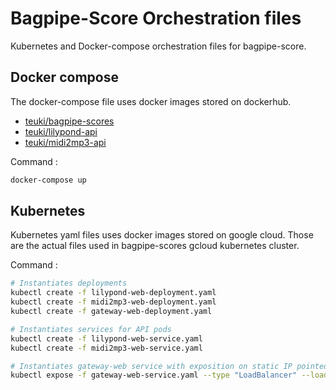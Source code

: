 # Bagpipe-Score Orchestration files
Kubernetes and Docker-compose orchestration files for bagpipe-score.

## Docker compose
The docker-compose file uses docker images stored on dockerhub.
- [teuki/bagpipe-scores](https://hub.docker.com/r/teuki/bagpipe-scores/) 
- [teuki/lilypond-api](https://hub.docker.com/r/teuki/lilypond-api/) 
- [teuki/midi2mp3-api](https://hub.docker.com/r/teuki/midi2mp3-api/) 

Command  :
```bash
docker-compose up
```

## Kubernetes
Kubernetes yaml files uses docker images stored on google cloud.  Those are the actual files used in bagpipe-scores gcloud kubernetes cluster.

Command :
```bash
# Instantiates deployments
kubectl create -f lilypond-web-deployment.yaml
kubectl create -f midi2mp3-web-deployment.yaml
kubectl create -f gateway-web-deployment.yaml

# Instantiates services for API pods
kubectl create -f lilypond-web-service.yaml
kubectl create -f midi2mp3-web-service.yaml

# Instantiates gateway-web service with exposition on static IP pointed by bagpipe-scores.com DNS
kubectl expose -f gateway-web-service.yaml --type "LoadBalancer" --load-balancer-ip='104.199.33.49'
```
